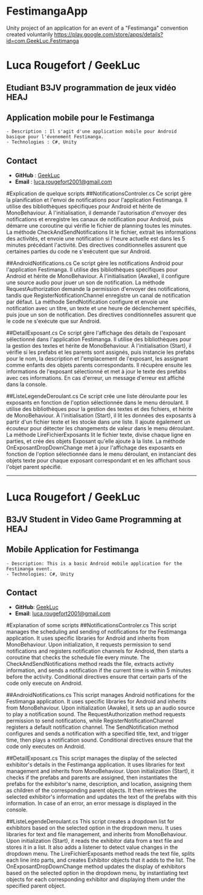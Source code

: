 # FestimangaApp
Unity project of an application for an event of a "Festimanga" convention created voluntarily
https://play.google.com/store/apps/details?id=com.GeekLuc.Festimanga

# Luca Rougefort / GeekLuc
## Etudiant B3JV programmation de jeux vidéo HEAJ

## **Application mobile pour le Festimanga**
    - Description : Il s'agit d'une application mobile pour Android basique pour l'évenement Festimanga. 
    - Technologies : C#, Unity

## Contact
- **GitHub** : [GeekLuc](https://github.com/GeekLuc)
- **Email** : [luca.rougefort2001@gmail.com](luca.rougefort2001@gmail.com)

#Explication de quelque scripts
##NotificationsControler.cs
Ce script gère la planification et l'envoi de notifications pour l'application Festimanga. 
Il utilise des bibliothèques spécifiques pour Android et hérite de MonoBehaviour. À l'initialisation, 
il demande l'autorisation d'envoyer des notifications et enregistre les canaux de notification pour Android, 
puis démarre une coroutine qui vérifie le fichier de planning toutes les minutes. 
La méthode CheckAndSendNotifications lit le fichier, extrait les informations des activités, et envoie une 
notification si l'heure actuelle est dans les 5 minutes précédant l'activité. Des directives conditionnelles 
assurent que certaines parties du code ne s'exécutent que sur Android.

##AndroidNotifications.cs
Ce script gère les notifications Android pour l'application Festimanga. Il utilise des bibliothèques spécifiques
pour Android et hérite de MonoBehaviour. À l'initialisation (Awake), il configure une source audio pour jouer un 
son de notification. La méthode RequestAuthorization demande la permission d'envoyer des notifications, tandis que 
RegisterNotificationChannel enregistre un canal de notification par défaut. La méthode SendNotification configure et 
envoie une notification avec un titre, un texte et une heure de déclenchement spécifiés, puis joue un son de notification. 
Des directives conditionnelles assurent que le code ne s'exécute que sur Android.

##DetailExposant.cs
Ce script gère l'affichage des détails de l'exposant sélectionné dans l'application Festimanga. Il utilise des bibliothèques 
pour la gestion des textes et hérite de MonoBehaviour. À l'initialisation (Start), il vérifie si les prefabs et les parents sont 
assignés, puis instancie les prefabs pour le nom, la description et l'emplacement de l'exposant, les assignant comme enfants 
des objets parents correspondants. Il récupère ensuite les informations de l'exposant sélectionné et met à jour le texte des
prefabs avec ces informations. En cas d'erreur, un message d'erreur est affiché dans la console.

##ListeLegendeDeroulant.cs
Ce script crée une liste déroulante pour les exposants en fonction de l'option sélectionnée dans le menu déroulant. Il utilise 
des bibliothèques pour la gestion des textes et des fichiers, et hérite de MonoBehaviour. À l'initialisation (Start), il lit 
les données des exposants à partir d'un fichier texte et les stocke dans une liste. Il ajoute également un écouteur pour 
détecter les changements de valeur dans le menu déroulant. La méthode LireFichierExposants lit le fichier texte, divise chaque
ligne en parties, et crée des objets Exposant qu'elle ajoute à la liste. La méthode OnExposantDropDownChange met à jour l'affichage 
des exposants en fonction de l'option sélectionnée dans le menu déroulant, en instanciant des objets texte pour chaque exposant 
correspondant et en les affichant sous l'objet parent spécifié.

------------------------------------------------------------------------------------------------------------------------------------------------------------------------------------------------

# Luca Rougefort / GeekLuc
## B3JV Student in Video Game Programming at HEAJ

## **Mobile Application for Festimanga**
    - Description: This is a basic Android mobile application for the Festimanga event.
    - Technologies: C#, Unity

## Contact
- **GitHub**: [GeekLuc](https://github.com/GeekLuc)
- **Email**: [luca.rougefort2001@gmail.com](luca.rougefort2001@gmail.com)

#Explanation of some scripts
##NotificationsControler.cs
This script manages the scheduling and sending of notifications for the Festimanga application.
It uses specific libraries for Android and inherits from MonoBehaviour. Upon initialization,
it requests permission to send notifications and registers notification channels for Android,
then starts a coroutine that checks the schedule file every minute.
The CheckAndSendNotifications method reads the file, extracts activity information, and sends a
notification if the current time is within 5 minutes before the activity. Conditional directives
ensure that certain parts of the code only execute on Android.

##AndroidNotifications.cs
This script manages Android notifications for the Festimanga application. It uses specific libraries
for Android and inherits from MonoBehaviour. Upon initialization (Awake), it sets up an audio source
to play a notification sound. The RequestAuthorization method requests permission to send notifications,
while RegisterNotificationChannel registers a default notification channel. The SendNotification method
configures and sends a notification with a specified title, text, and trigger time, then plays a notification sound.
Conditional directives ensure that the code only executes on Android.

##DetailExposant.cs
This script manages the display of the selected exhibitor's details in the Festimanga application. It uses libraries
for text management and inherits from MonoBehaviour. Upon initialization (Start), it checks if the prefabs and parents are
assigned, then instantiates the prefabs for the exhibitor's name, description, and location, assigning them as children
of the corresponding parent objects. It then retrieves the selected exhibitor's information and updates the text of the
prefabs with this information. In case of an error, an error message is displayed in the console.

##ListeLegendeDeroulant.cs
This script creates a dropdown list for exhibitors based on the selected option in the dropdown menu. It uses libraries
for text and file management, and inherits from MonoBehaviour. Upon initialization (Start), it reads the exhibitor data
from a text file and stores it in a list. It also adds a listener to detect value changes in the dropdown menu. The LireFichierExposants
method reads the text file, splits each line into parts, and creates Exhibitor objects that it adds to the list. The OnExposantDropDownChange
method updates the display of exhibitors based on the selected option in the dropdown menu, by instantiating text objects for each corresponding
exhibitor and displaying them under the specified parent object.
